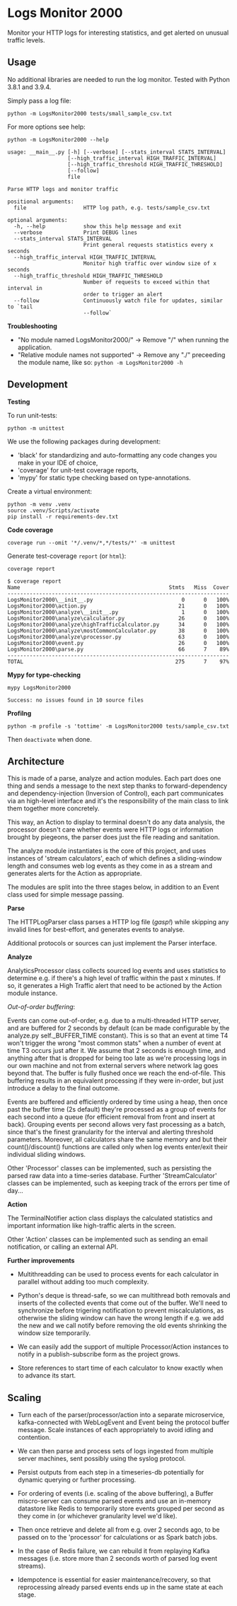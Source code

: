 # Logs Monitor 2000
Monitor your HTTP logs for interesting statistics, and get alerted on unusual traffic levels.

## Usage
No additional libraries are needed to run the log monitor. Tested with Python 3.8.1 and 3.9.4.

Simply pass a log file:

`python -m LogsMonitor2000 tests/small_sample_csv.txt`

For more options see help:

```
python -m LogsMonitor2000 --help

usage: __main__.py [-h] [--verbose] [--stats_interval STATS_INTERVAL]
                   [--high_traffic_interval HIGH_TRAFFIC_INTERVAL]
                   [--high_traffic_threshold HIGH_TRAFFIC_THRESHOLD]
                   [--follow]
                   file

Parse HTTP logs and monitor traffic

positional arguments:
  file                  HTTP log path, e.g. tests/sample_csv.txt

optional arguments:
  -h, --help            show this help message and exit
  --verbose             Print DEBUG lines
  --stats_interval STATS_INTERVAL
                        Print general requests statistics every x seconds
  --high_traffic_interval HIGH_TRAFFIC_INTERVAL
                        Monitor high traffic over window size of x seconds
  --high_traffic_threshold HIGH_TRAFFIC_THRESHOLD
                        Number of requests to exceed within that interval in
                        order to trigger an alert
  --follow              Continuously watch file for updates, similar to `tail
                        --follow`

```

**Troubleshooting**

* "No module named LogsMonitor2000/" -> Remove "/" when running the application.
* "Relative module names not supported" -> Remove any "./" preceeding the module name, like so: `python -m LogsMonitor2000 -h`


## Development

**Testing**

To run unit-tests:

`python -m unittest`


We use the following packages during development:
*  'black' for standardizing and auto-formatting any code changes you make in your IDE of choice, 
*  'coverage' for unit-test coverage reports,
*  'mypy' for static type checking based on type-annotations.

Create a virtual environment:
```
python -m venv .venv
source .venv/Scripts/activate
pip install -r requirements-dev.txt
```

**Code coverage**

`coverage run --omit '*/.venv/*,*/tests/*' -m unittest`

Generate test-coverage `report` (or `html`):

`coverage report`

```
$ coverage report
Name                                               Stmts   Miss  Cover
----------------------------------------------------------------------
LogsMonitor2000\__init__.py                            0      0   100%
LogsMonitor2000\action.py                             21      0   100%
LogsMonitor2000\analyze\__init__.py                    1      0   100%
LogsMonitor2000\analyze\calculator.py                 26      0   100%
LogsMonitor2000\analyze\highTrafficCalculator.py      34      0   100%
LogsMonitor2000\analyze\mostCommonCalculator.py       38      0   100%
LogsMonitor2000\analyze\processor.py                  63      0   100%
LogsMonitor2000\event.py                              26      0   100%
LogsMonitor2000\parse.py                              66      7    89%
----------------------------------------------------------------------
TOTAL                                                275      7    97%
```

**Mypy for type-checking**

`mypy LogsMonitor2000`

`Success: no issues found in 10 source files`

**Profilng**

`python -m profile -s 'tottime' -m LogsMonitor2000 tests/sample_csv.txt`


Then `deactivate` when done.


Architecture
------------

This is made of a parse, analyze and action modules.
Each part does one thing and sends a message to the next step thanks to forward-dependency and dependency-injection (Inversion of Control), each part communicates via an high-level interface and it's the responsibility of the main class to link them together more concretely.

This way, an Action to display to terminal doesn't do any data analysis, the processor doesn't care whether events were HTTP logs or information brought by piegeons, the parser does just the file reading and sanitation. 

The analyze module instantiates is the core of this project, and uses instances of 'stream calculators', each of which defines a sliding-window length and consumes web log events as they come in as a stream and generates alerts for the Action as appropriate.

The modules are split into the three stages below, in addition to an Event class used for simple message passing.

**Parse**

The HTTPLogParser class parses a HTTP log file (*gasp!*) while skipping any invalid lines for best-effort, and generates events to analyse.

Additional protocols or sources can just implement the Parser interface.

**Analyze**

AnalyticsProcessor class collects sourced log events and uses statistics to determine e.g. if there's a high level of traffic within the past x minutes. If so, it generates a High Traffic alert that need to be actioned by the Action module instance.

*Out-of-order buffering*:

Events can come out-of-order, e.g. due to a multi-threaded HTTP server, and are buffered for 2 seconds by default (can be made configurable by the analyze.py self._BUFFER_TIME constant).
This is so that an event at time T4 won't trigger the wrong "most common stats" when a number of event at time T3 occurs just after it.
We assume that 2 seconds is enough time, and anything after that is dropped for being too late as we're processing logs in our own machine and not from external servers where network lag goes beyond that.
The buffer is fully flushed once we reach the end-of-file.
This buffering results in an equivalent processing if they were in-order, but just introduce a delay to the final outcome.

Events are buffered and efficiently ordered by time using a heap, then once past the buffer time (2s default) they're processed as a group of events for each second into a queue (for efficient removal from front and insert at back).
Grouping events per second allows very fast processing as a batch, since that's the finest granularity for the interval and alerting threshold parameters.
Moreover, all calculators share the same memory and but their count()/discount() functions are called only when log events enter/exit their individual sliding windows.

Other 'Processor' classes can be implemented, such as persisting the parsed raw data into a time-series database.
Further 'StreamCalculator' classes can be implemented, such as keeping track of the errors per time of day...

**Action**

The TerminalNotifier action class displays the calculated statistics and important information like high-traffic alerts in the screen.

Other 'Action' classes can be implemented such as sending an email notification, or calling an external API.


**Further improvements**

* Multithreadding can be used to process events for each calculator in parallel without adding too much complexity. 

* Python's deque is thread-safe, so we can multithread both  removals and inserts of the collected events that come out of the buffer.
We'll need to synchronize before trigering notification to prevent miscalculations, as otherwise the sliding window can have the wrong length if e.g. we add the new and we call notify before removing the old events shrinking the window size temporarily.

* We can easily add the support of multiple Processor/Action instances to notify in a publish-subscribe form as the project grows.

* Store references to start time of each calculator to know exactly when to advance its start.

Scaling
--------

* Turn each of the parser/processor/action into a separate microservice, kafka-connected with WebLogEvent and Event being the protocol buffer message. Scale instances of each appropriately to avoid idling and contention.

* We can then parse and process sets of logs ingested from multiple server machines, sent possibly using the syslog protocol.
* Persist outputs from each step in a timeseries-db potentially for dynamic querying or further processing.

* For ordering of events (i.e. scaling of the above buffering), a Buffer miscro-server can consume parsed events and use an in-memory datastore like Redis to temporarily store events grouped per second as they come in (or whichever granularity level we'd like). 
* Then once retrieve and delete all from e.g. over 2 seconds ago, to be passed on to the 'processor' for calculations or as Spark batch jobs.
* In the case of Redis failure, we can rebuild it from replaying Kafka messages (i.e. store more than 2 seconds worth of parsed log event streams).
* Idempotence is essential for easier maintenance/recovery, so that reprocessing already parsed events ends up in the same state at each stage.
